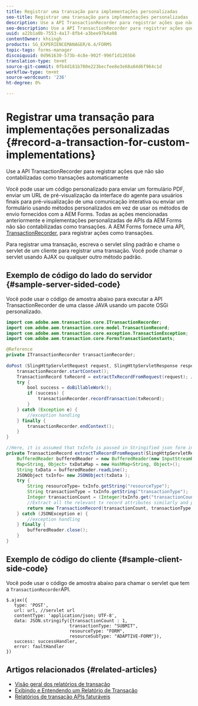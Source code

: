 ```yaml
---
title: Registrar uma transação para implementações personalizadas
seo-title: Registrar uma transação para implementações personalizadas
description: Use a API TransactionRecorder para registrar ações que não são contabilizadas como transações automaticamente
seo-description: Use a API TransactionRecorder para registrar ações que não são contabilizadas como transações automaticamente
uuid: a22b1a0b-7553-4a17-8fb4-a3bee97b4a98
contentOwner: khsingh
products: SG_EXPERIENCEMANAGER/6.4/FORMS
topic-tags: forms-manager
discoiquuid: 0d961630-573b-4c8e-902f-996f1d1265b6
translation-type: tm+mt
source-git-commit: 0fb4d181b700e223becfee8e3e68a84d6f964c1d
workflow-type: tm+mt
source-wordcount: '236'
ht-degree: 0%

---
```



# Registrar uma transação para implementações personalizadas {#record-a-transaction-for-custom-implementations}

Use a API TransactionRecorder para registrar ações que não são contabilizadas como transações automaticamente

Você pode usar um código personalizado para enviar um formulário PDF, enviar um URL de pré-visualização da interface do agente para usuários finais para pré-visualização de uma comunicação interativa ou enviar um formulário usando métodos personalizados em vez de usar os métodos de envio fornecidos com a AEM Forms. Todas as ações mencionadas anteriormente e implementações personalizadas de APIs da AEM Forms não são contabilizadas como transações. A AEM Forms fornece uma API, [TransactionRecorder](https://helpx.adobe.com/experience-manager/6-4/forms/javadocs/com/adobe/aem/transaction/core/ITransactionRecorder.html), para registrar ações como transações.

Para registrar uma transação, escreva o servlet [](https://helpx.adobe.com/experience-manager/using/custom-sling-servlets.html) sling padrão e chame o servlet de um cliente para registrar uma transação. Você pode chamar o servlet usando AJAX ou qualquer outro método padrão.

## Exemplo de código do lado do servidor {#sample-server-sided-code}

Você pode usar o código de amostra abaixo para executar a API TransactionRecorder de uma classe JAVA usando um pacote OSGi personalizado.

```java
import com.adobe.aem.transaction.core.ITransactionRecorder;
import com.adobe.aem.transaction.core.model.TransactionRecord;
import com.adobe.aem.transaction.core.exception.TransactionException;
import com.adobe.aem.transaction.core.FormsTransactionConstants;

@Reference
private ITransactionRecorder transactionRecorder;
 
doPost (SlingHttpServletRequest request, SlingHttpServletResponse response) {
    transactionRecorder.startContext();
    TransactionRecord txRecord = extractTxRecordFromRequest(request); //extract transaction relevant data from request
    try {
        bool success = doBillableWork();
        if (success) {
            transactionRecorder.recordTransaction(txRecord);
        }
    } catch (Exception e) {
        //exception handling
    } finally {
        transactionRecorder.endContext();
    }
}

//Here, it is assumed that txInfo is passed in Stringified json form in the ajax call (in data parameter). You can pass txInfo from client in any way that you find suitable.
private TransactionRecord extractTxRecordFromRequest(SlingHttpServletRequest request) {
    BufferedReader bufferedReader = new BufferedReader(new InputStreamReader(request.getInputStream()));
    Map<String, Object> txDataMap = new HashMap<String, Object>();
    String txData = bufferedReader.readLine();
    JSONObject txInfo= new JSONObject(txData );
    try {
        String resourceType= txInfo.getString("resourceType");
        String transactionType = txInfo.getString("transactionType");
        Integer transactionCount = (Integer)txInfo.get("transactionCount");
        //Extract all the relevant tx record attributes similarly and pass them in Transaction Record constructor as per the java doc}
        return new TransactionRecord(transactionCount, transactionType, resourceType, ..);
    } catch (JSONException e) {
        //exception handling
    } finally {
        bufferedReader.close();
    }
}
```

## Exemplo de código do cliente {#sample-client-side-code}

Você pode usar o código de amostra abaixo para chamar o servlet que tem a `TransactionRecorder`API.

```
$.ajax({
   type: 'POST',
   url: url, //servlet url
   contentType: 'application/json; UTF-8',
   data: JSON.stringify({transactionCount : 1, 
                        transactionType: "SUBMIT",
                        resourceType: "FORM",
                        resourceSubType: "ADAPTIVE-FORM"}),
   success: successHandler,
   error: faultHandler
})
```

## Artigos relacionados {#related-articles}

* [Visão geral dos relatórios de transação](/help/forms/using/transaction-reports-overview.md)
* [Exibindo e Entendendo um Relatório de Transação](/help/forms/using/viewing-and-understanding-transaction-reports.md)
* [Relatórios de transação APIs faturáveis](/help/forms/using/transaction-reports-billable-apis.md)

